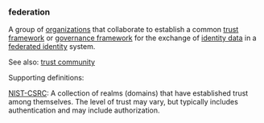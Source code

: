 ### federation

<p class="c8"><span>A group of </span><span class="c2"><a class="c3" href="#h.z27mp1358pi9">organizations</a></span><span>&nbsp;that collaborate to establish a common </span><span class="c2"><a class="c3" href="#h.2r5mn949idq">trust framework</a></span><span>&nbsp;or </span><span class="c2"><a class="c3" href="#h.2x05z0r097mn">governance framework</a></span><span>&nbsp;for the exchange of </span><span class="c2"><a class="c3" href="#h.t3ho4tago38u">identity data</a></span><span>&nbsp;in a </span><span class="c2"><a class="c3" href="#h.cb1le64hx6h5">federated identity</a></span><span class="c0">&nbsp;system.</span></p><p class="c8"><span>See also: </span><span class="c2"><a class="c3" href="#h.a9l3odcb1s29">trust community</a></span></p><p class="c8"><span class="c0">Supporting definitions:</span></p><p class="c8"><span class="c2"><a class="c3" href="https://www.google.com/url?q=https://csrc.nist.gov/glossary/term/federation&amp;sa=D&amp;source=editors&amp;ust=1706779842670149&amp;usg=AOvVaw2vsVqTE9YXmaxROQD4MLi4">NIST-CSRC</a></span><span class="c0">: A collection of realms (domains) that have established trust among themselves. The level of trust may vary, but typically includes authentication and may include authorization.</span></p>